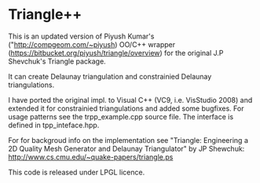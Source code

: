
Triangle++
==========

This is an updated version of Piyush Kumar's ("http://compgeom.com/~piyush) OO/C++ wrapper 
(https://bitbucket.org/piyush/triangle/overview) for the original J.P Shevchuk's Triangle package.

It can create Delaunay triangulation and constrainied Delaunay triangulations.

I have ported the original impl. to Visual C++ (VC9, i.e. VisStudio 2008) and extended it for constrainied triangulations and added some bugfixes. For usage patterns see the trpp_example.cpp source file. The interface is defined in tpp_inteface.hpp.

For for backgroud info on the implementation see "Triangle: Engineering a 2D Quality Mesh Generator and Delaunay Triangulator" by JP Shewchuk: http://www.cs.cmu.edu/~quake-papers/triangle.ps

This code is released under LPGL licence.
